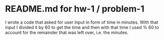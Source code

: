 # README.md for hw-1 / problem-1
I wrote a code that asked for user input in form of time in minutes. With that input I divided it by 60 to get the time and then with that time I used % 60 to account for the remainder that was left over, i.e. the minutes. 
